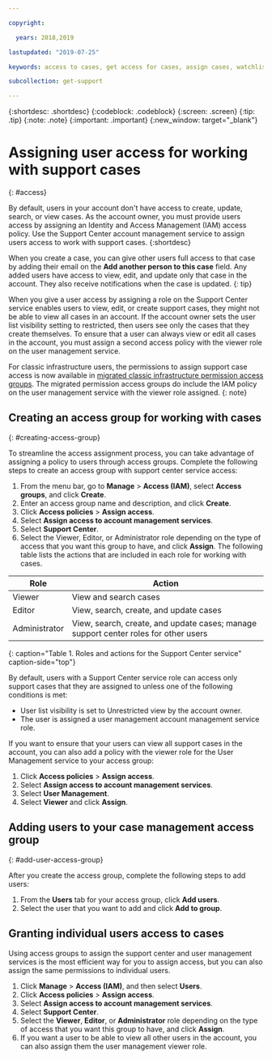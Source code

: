 ```yaml
---

copyright:

  years: 2018,2019

lastupdated: "2019-07-25"

keywords: access to cases, get access for cases, assign cases, watchlist

subcollection: get-support

---
```



{:shortdesc: .shortdesc}
{:codeblock: .codeblock}
{:screen: .screen}
{:tip: .tip}
{:note: .note}
{:important: .important}
{:new_window: target="_blank"}

# Assigning user access for working with support cases
{: #access}

By default, users in your account don't have access to create, update, search, or view cases. As the account owner, you must provide users access by assigning an Identity and Access Management (IAM) access policy. Use the Support Center account management service to assign users access to work with support cases. 
{:shortdesc}

When you create a case, you can give other users full access to that case by adding their email on the **Add another person to this case** field. Any added users have access to view, edit, and update only that case in the account. They also receive notifications when the case is updated.
{: tip}

When you give a user access by assigning a role on the Support Center service enables users to view, edit, or create support cases, they might not be able to view all cases in an account. If the account owner sets the user list visibility setting to restricted, then users see only the cases that they create themselves. To ensure that a user can always view or edit all cases in the account, you must assign a second access policy with the viewer role on the user management service. 

For classic infrastructure users, the permissions to assign support case access is now available in [migrated classic infrastructure permission access groups](/docs/iam?topic=iam-infrapermission#predefined). The migrated permission access groups do include the IAM policy on the user management service with the viewer role assigned.
{: note}

## Creating an access group for working with cases
{: #creating-access-group}

To streamline the access assignment process, you can take advantage of assigning a policy to users through access groups. Complete the following steps to create an access group with support center service access:

1. From the menu bar, go to **Manage** &gt; **Access (IAM)**, select **Access groups**, and click **Create**. 
2. Enter an access group name and description, and click **Create**. 
3. Click **Access policies** > **Assign access**.
4. Select **Assign access to account management services**.
5. Select **Support Center**.
6. Select the Viewer, Editor, or Administrator role depending on the type of access that you want this group to have, and click **Assign**. The following table lists the actions that are included in each role for working with cases.

| Role | Action | 
|--------|---------------|
|Viewer  | View and search cases |
|Editor | View, search, create, and update cases|
|Administrator | View, search, create, and update cases; manage support center roles for other users|
{: caption="Table 1. Roles and actions for the Support Center service" caption-side="top"}

By default, users with a Support Center service role can access only support cases that they are assigned to unless one of the following conditions is met:

* User list visibility is set to Unrestricted view by the account owner.
* The user is assigned a user management account management service role.


If you want to ensure that your users can view all support cases in the account, you can also add a policy with the viewer role for the User Management service to your access group:

1. Click **Access policies** > **Assign access**.
2. Select **Assign access to account management services**.
3. Select **User Management**.
4. Select **Viewer** and click **Assign**.


## Adding users to your case management access group
{: #add-user-access-group} 

After you create the access group, complete the following steps to add users:

1. From the **Users** tab for your access group, click **Add users**.
2. Select the user that you want to add and click **Add to group**.

## Granting individual users access to cases 

Using access groups to assign the support center and user management services is the most efficient way for you to assign access, but you can also assign the same permissions to individual users. 

1. Click **Manage** &gt; **Access (IAM)**, and then select **Users**. 
2. Click **Access policies** > **Assign access**.
3. Select **Assign access to account management services**.
4. Select **Support Center**.
5. Select the **Viewer**, **Editor**, or **Administrator** role depending on the type of access that you want this group to have, and click **Assign**.
6. If you want a user to be able to view all other users in the account, you can also assign them the user management viewer role. 
